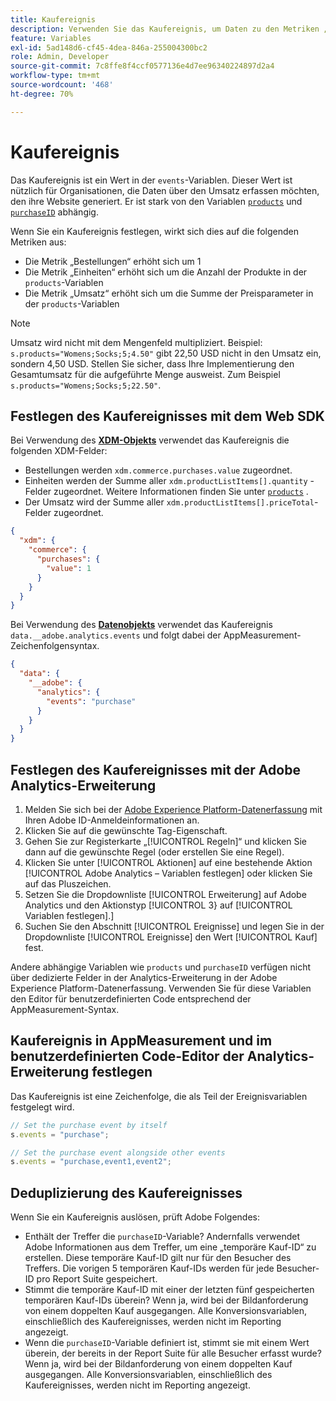 ```yaml
---
title: Kaufereignis
description: Verwenden Sie das Kaufereignis, um Daten zu den Metriken „Bestellungen“, „Einheiten“ und „Umsatz“ zu erfassen.
feature: Variables
exl-id: 5ad148d6-cf45-4dea-846a-255004300bc2
role: Admin, Developer
source-git-commit: 7c8ffe8f4ccf0577136e4d7ee96340224897d2a4
workflow-type: tm+mt
source-wordcount: '468'
ht-degree: 70%

---
```


# Kaufereignis

Das Kaufereignis ist ein Wert in der `events`-Variablen. Dieser Wert ist nützlich für Organisationen, die Daten über den Umsatz erfassen möchten, den ihre Website generiert. Er ist stark von den Variablen [`products`](../products.md) und [`purchaseID`](../purchaseid.md) abhängig.

Wenn Sie ein Kaufereignis festlegen, wirkt sich dies auf die folgenden Metriken aus:

* Die Metrik „Bestellungen“ erhöht sich um 1
* Die Metrik „Einheiten“ erhöht sich um die Anzahl der Produkte in der `products`-Variablen
* Die Metrik „Umsatz“ erhöht sich um die Summe der Preisparameter in der `products`-Variablen

>[!NOTE]
>
>Umsatz wird nicht mit dem Mengenfeld multipliziert. Beispiel: `s.products="Womens;Socks;5;4.50"` gibt 22,50 USD nicht in den Umsatz ein, sondern 4,50 USD. Stellen Sie sicher, dass Ihre Implementierung den Gesamtumsatz für die aufgeführte Menge ausweist. Zum Beispiel `s.products="Womens;Socks;5;22.50"`.

## Festlegen des Kaufereignisses mit dem Web SDK

Bei Verwendung des [**XDM-Objekts**](/help/implement/aep-edge/xdm-var-mapping.md) verwendet das Kaufereignis die folgenden XDM-Felder:

* Bestellungen werden `xdm.commerce.purchases.value` zugeordnet.
* Einheiten werden der Summe aller `xdm.productListItems[].quantity` -Felder zugeordnet. Weitere Informationen finden Sie unter [`products`](../products.md) .
* Der Umsatz wird der Summe aller `xdm.productListItems[].priceTotal`-Felder zugeordnet.

```json
{
  "xdm": {
    "commerce": {
      "purchases": {
        "value": 1
      }
    }
  }
}
```

Bei Verwendung des [**Datenobjekts**](/help/implement/aep-edge/data-var-mapping.md) verwendet das Kaufereignis `data.__adobe.analytics.events` und folgt dabei der AppMeasurement-Zeichenfolgensyntax.

```json
{
  "data": {
    "__adobe": {
      "analytics": {
        "events": "purchase"
      }
    }
  }
}
```

## Festlegen des Kaufereignisses mit der Adobe Analytics-Erweiterung

1. Melden Sie sich bei der [Adobe Experience Platform-Datenerfassung](https://experience.adobe.com/data-collection) mit Ihren Adobe ID-Anmeldeinformationen an.
2. Klicken Sie auf die gewünschte Tag-Eigenschaft.
3. Gehen Sie zur Registerkarte „[!UICONTROL Regeln]“ und klicken Sie dann auf die gewünschte Regel (oder erstellen Sie eine Regel).
4. Klicken Sie unter [!UICONTROL Aktionen] auf eine bestehende Aktion [!UICONTROL Adobe Analytics – Variablen festlegen] oder klicken Sie auf das Pluszeichen.
5. Setzen Sie die Dropdownliste [!UICONTROL Erweiterung] auf Adobe Analytics und den Aktionstyp [!UICONTROL 3} auf [!UICONTROL Variablen festlegen].]
6. Suchen Sie den Abschnitt [!UICONTROL Ereignisse] und legen Sie in der Dropdownliste [!UICONTROL Ereignisse] den Wert [!UICONTROL Kauf] fest.

Andere abhängige Variablen wie `products` und `purchaseID` verfügen nicht über dedizierte Felder in der Analytics-Erweiterung in der Adobe Experience Platform-Datenerfassung. Verwenden Sie für diese Variablen den Editor für benutzerdefinierten Code entsprechend der AppMeasurement-Syntax.

## Kaufereignis in AppMeasurement und im benutzerdefinierten Code-Editor der Analytics-Erweiterung festlegen

Das Kaufereignis ist eine Zeichenfolge, die als Teil der Ereignisvariablen festgelegt wird.

```js
// Set the purchase event by itself
s.events = "purchase";

// Set the purchase event alongside other events
s.events = "purchase,event1,event2";
```

## Deduplizierung des Kaufereignisses

Wenn Sie ein Kaufereignis auslösen, prüft Adobe Folgendes:

* Enthält der Treffer die `purchaseID`-Variable? Andernfalls verwendet Adobe Informationen aus dem Treffer, um eine „temporäre Kauf-ID“ zu erstellen. Diese temporäre Kauf-ID gilt nur für den Besucher des Treffers. Die vorigen 5 temporären Kauf-IDs werden für jede Besucher-ID pro Report Suite gespeichert.
* Stimmt die temporäre Kauf-ID mit einer der letzten fünf gespeicherten temporären Kauf-IDs überein? Wenn ja, wird bei der Bildanforderung von einem doppelten Kauf ausgegangen. Alle Konversionsvariablen, einschließlich des Kaufereignisses, werden nicht im Reporting angezeigt.
* Wenn die `purchaseID`-Variable definiert ist, stimmt sie mit einem Wert überein, der bereits in der Report Suite für alle Besucher erfasst wurde? Wenn ja, wird bei der Bildanforderung von einem doppelten Kauf ausgegangen. Alle Konversionsvariablen, einschließlich des Kaufereignisses, werden nicht im Reporting angezeigt.

